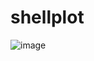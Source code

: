 # shellplot


![image](https://user-images.githubusercontent.com/60418809/153028653-ce8efbad-67ef-4453-a332-47b669e84e17.png)

